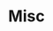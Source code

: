 ---
layout: page
title: Misc
nav: true
nav_order: 7
dropdown: true
children:
    - title: Night Sky
      permalink: /night-sky/
    - title: Gallery
      permalink: /gallery/
    - title: Piano
      permalink: /piano/
    - title: Physics Demo
      permalink: /physics/
    - title: Books
      permalink: /books/
---